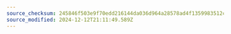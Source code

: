 ```yaml
---
source_checksum: 245846f503e9f70edd216144da036d964a28578ad4f1359983512cafd30c69ad
source_modified: 2024-12-12T21:11:49.589Z
---
```


